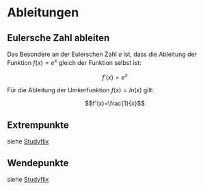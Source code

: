 # Ableitungen

## Eulersche Zahl ableiten
Das Besondere an der Eulerschen Zahl $e$ ist, dass die Ableitung der Funktion $f(x)=e^x$
gleich der Funktion selbst ist:

$$f'(x)=e^x$$

Für die Ableitung der Umkerfunktion $f(x)=ln(x)$ gilt:

$$f'(x)=\frac{1}{x}$$

## Extrempunkte

siehe [Studyflix](https://studyflix.de/mathematik/extremwerte-berechnen-5248)

## Wendepunkte

siehe [Studyflix](https://studyflix.de/mathematik/wendepunkt-berechnen-2125)

